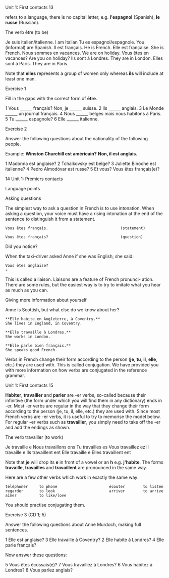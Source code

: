 Unit 1: First contacts                                                                      13

refers to a language, there is no capital letter, e.g. **l'espagnol**
(Spanish), **le russe** (Russian).

The verb être (to be)

Je suis italien/italienne.                       I am Italian
Tu es espagnol/espagnole.                       You (informal) are Spanish.
Il est français.                                He is French.
Elle est française.                             She is French.
Nous sommes en vacances.                        We are on holiday.
Vous êtes en vacances?                          Are you on holiday?
Ils sont à Londres.                             They are in London.
Elles sont à Paris.                             They are in Paris.

Note that **elles** represents a group of women only whereas
**ils** will include at least one man.

Exercise 1

Fill in the gaps with the correct form of **être**.

1 Vous ______ français? Non, je ______ suisse.
2 Ils ______ anglais.
3 Le Monde ______ un journal français.
4 Nous ______ belges mais nous habitons à Paris.
5 Tu ______ espagnole?
6 Elle ______ italienne.

Exercise 2

Answer the following questions about the nationality of the
following people.

Example: **Winston Churchill est américain?**
          **Non, il est anglais.**

1 Madonna est anglaise?
2 Tchaikovsky est belge?
3 Juliette Binoche est italienne?
4 Pedro Almodóvar est russe?
5 Et vous? Vous êtes français(e)?

14                                                                    Unit 1: Premiers contacts

Language points

Asking questions

The simplest way to ask a question in French is to use intonation.
When asking a question, your voice must have a rising intonation
at the end of the sentence to distinguish it from a statement.

    Vous êtes français.                                (statement)

    Vous êtes français?                                (question)

Did you notice?

When the taxi-driver asked Anne if she was English, she said:

    Vous êtes anglaise?
    ↗

This is called a liaison. Liaisons are a feature of French pronunci-
ation. There are some rules, but the easiest way is to try to imitate
what you hear as much as you can.

Giving more information about
yourself

Anne is Scottish, but what else do we know about her?

    **Elle habite en Angleterre, à Coventry.**
    She lives in England, in Coventry.

    **Elle travaille à Londres.**
    She works in London.

    **Elle parle bien français.**
    She speaks good French.

Verbs in French change their form according to the person (**je**, **tu**,
**il**, **elle**, etc.) they are used with. This is called conjugation. We have
provided you with more information on how verbs are conjugated
in the reference grammar.

Unit 1: First contacts                                                                      15

**Habiter**, **travailler** and **parler** are -er verbs, so-called because
their infinitive (the form under which you will find them in any
dictionary) ends in -er. Most -er verbs are regular in the way that
they change their form according to the person (je, tu, il, elle, etc.)
they are used with. Since most French verbs are -er verbs, it is
useful to try to memorise the model below. For regular -er verbs
such as **travailler**, you simply need to take off the -er and add the
endings as shown.

The verb travailler (to work)

Je travaille     e                               Nous travaillons     ons
Tu travailles    es                              Vous travaillez      ez
Il travaille     e                               Ils travaillent      ent
Elle travaille   e                               Elles travaillent    ent

Note that **je** will drop its **e** in front of a vowel or an **h** e.g.
**j'habite**. The forms **travaille**, **travailles** and **travaillent** are
pronounced in the same way.

Here are a few other verbs which work in exactly the same way:

    téléphoner     to phone                       écouter        to listen
    regarder       to look                        arriver        to arrive
    aimer          to like/love

You should practise conjugating them.

Exercise 3      (CD 1; 5)

Answer the following questions about Anne Murdoch, making full
sentences.

1 Elle est anglaise?                         3 Elle travaille à Coventry?
2 Elle habite à Londres?                     4 Elle parle français?

Now answer these questions:

5 Vous êtes écossais(e)?                     7 Vous travaillez à Londres?
6 Vous habitez à Londres?                    8 Vous parlez anglais?